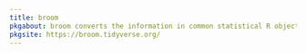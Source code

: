 ```yaml
---
title: broom
pkgabout: broom converts the information in common statistical R objects into user-friendly, predictable formats. 
pkgsite: https://broom.tidyverse.org/
---
```

